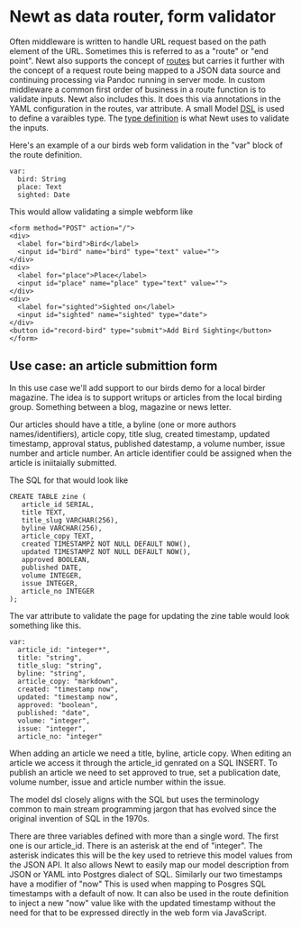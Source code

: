 
# Newt as data router, form validator

Often middleware is written to handle URL request based on the path element of the URL. Sometimes this is referred to as a "route" or "end point". Newt also supports the concept of [routes](newt-router.md) but carries it further with the concept of a request route being mapped to a JSON data source and continuing processing via Pandoc running in server mode. In custom middleware a common first order of business in a route function is to validate inputs.  Newt also includes this. It does this via annotations in the YAML configuration in the routes, var attribute. A small Model [DSL](https://en.wikipedia.org/wiki/Domain-specific_language "Domain Specific Language") is used to define a varaibles type. The [type definition](model-dsl.md "Model DSL") is what Newt uses to validate the inputs.

Here's an example of a our birds web form validation in the "var" block
of the route definition.

~~~
var:
  bird: String
  place: Text
  sighted: Date
~~~

This would allow validating a simple webform like 

~~~
<form method="POST" action="/">
<div>
  <label for="bird">Bird</label>
  <input id="bird" name="bird" type="text" value="">
</div>
<div>
  <label for="place">Place</label>
  <input id="place" name="place" type="text" value="">
</div>
<div>
  <label for="sighted">Sighted on</label>
  <input id="sighted" name="sighted" type="date">
</div>
<button id="record-bird" type="submit">Add Bird Sighting</button>
</form>
~~~


## Use case: an article submittion form

In this use case we'll add support to our birds demo for a local birder magazine. The idea is to support writups or articles from the local birding group. Something between a blog, magazine or news letter.

Our articles should have a title, a byline (one or more authors names/identifiers), article copy, title slug, created timestamp, updated timestamp, approval status, published datestamp, a volume number, issue number and article number. An article identifier could be assigned when the article is iniitaially submitted. 

The SQL for that would look like

~~~
CREATE TABLE zine (
   article_id SERIAL,
   title TEXT,
   title_slug VARCHAR(256),
   byline VARCHAR(256),
   article_copy TEXT,
   created TIMESTAMPZ NOT NULL DEFAULT NOW(),
   updated TIMESTAMPZ NOT NULL DEFAULT NOW(),
   approved BOOLEAN,
   published DATE,
   volume INTEGER,
   issue INTEGER,
   article_no INTEGER
);
~~~

The var attribute to validate the page for updating the zine table would look something like this.

~~~
var:
  article_id: "integer*",
  title: "string",
  title_slug: "string",
  byline: "string",
  article_copy: "markdown",
  created: "timestamp now",
  updated: "timestamp now",
  approved: "boolean",
  published: "date",
  volume: "integer",
  issue: "integer",
  article_no: "integer"
~~~

When adding an article we need a title, byline, article copy. When editing an article we access it through the article_id genrated on a SQL INSERT. To publish an article we need to set approved to true, set a publication date, volume number, issue and article number within the issue.  

The model dsl closely aligns with the SQL but uses the terminology common to main stream programming jargon that has evolved since the original invention of SQL in the 1970s. 

There are three variables defined with more than a single word. The first one is our article_id. There is an asterisk at the end of "integer". The asterisk indicates this will be the key used to retrieve this model values from the JSON API.  It also allows Newt to easily map our model description from JSON or YAML into Postgres dialect of SQL.  Similarly our two timestamps have a modifier of "now"  This is used when mapping to Posgres SQL timestamps with a default of now.  It can also be used in the route definition to inject a new "now" value like with the updated timestamp without the need for that to be expressed directly in the web form via JavaScript.



